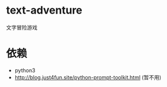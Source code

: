 # text-adventure
文字冒险游戏

# 依赖
*  python3
*  http://blog.just4fun.site/python-prompt-toolkit.html (暂不用)


